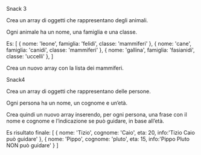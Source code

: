 Snack 3

Crea un array di oggetti che rappresentano degli animali.

Ogni animale ha un nome, una famiglia e una classe.

Es:
[
  { nome: 'leone', famiglia: 'felidi', classe: 'mammiferi' },
  { nome: 'cane', famiglia: 'canidi', classe: 'mammiferi' },
  { nome: 'gallina', famiglia: 'fasianidi', classe: 'uccelli' },
]


Crea un nuovo array con la lista dei mammiferi.









Snack4

Crea un array di oggetti che rappresentano delle persone.

Ogni persona ha un nome, un cognome e un’età.

Crea quindi un nuovo array inserendo, per ogni persona, una frase con il nome e cognome e l’indicazione se può guidare, in base all’età.

Es risultato finale:
[
  { nome: 'Tizio', cognome: 'Caio', eta: 20, info:'Tizio Caio può guidare' },
  { nome: 'Pippo', cognome: 'pluto', eta: 15, info:'Pippo Pluto NON può guidare' }
]
